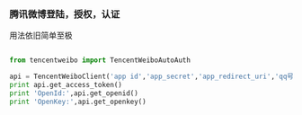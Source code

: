 ### 腾讯微博登陆，授权，认证

用法依旧简单至极

```python

from tencentweibo import TencentWeiboAutoAuth

api = TencentWeiboClient('app id','app_secret','app_redirect_uri','qq号','qq 密码')
print api.get_access_token()
print 'OpenId:',api.get_openid()
print 'OpenKey:',api.get_openkey()

```